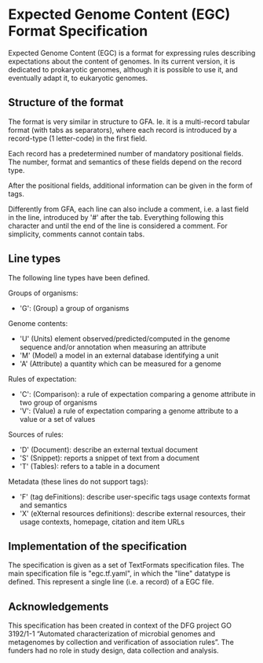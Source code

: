 # Expected Genome Content (EGC) Format Specification

Expected Genome Content (EGC) is a format for expressing rules describing
expectations about the content of genomes. In its current version, it is
dedicated to prokaryotic genomes, although it is possible to use it, and
eventually adapt it, to eukaryotic genomes.

## Structure of the format

The format is very similar in structure to GFA. Ie. it is a multi-record
tabular format (with tabs as separators), where each record is introduced by
a record-type (1 letter-code) in the first field.

Each record has a predetermined number of mandatory positional fields.
The number, format and semantics of these fields depend on the
record type.

After the positional fields, additional information can be given in the form
of tags.

Differently from GFA, each line can also include a comment, i.e. a last field
in the line, introduced by '#' after the tab. Everything following this
character and until the end of the line is considered a comment. For simplicity,
comments cannot contain tabs.

## Line types

The following line types have been defined.

Groups of organisms:
- 'G': (Group) a group of organisms

Genome contents:
- 'U' (Units) element observed/predicted/computed in the genome sequence and/or
              annotation when measuring an attribute
- 'M' (Model) a model in an external database identifying a unit
- 'A' (Attribute) a quantity which can be measured for a genome

Rules of expectation:
- 'C': (Comparison): a rule of expectation comparing a genome attribute
                      in two group of organisms
- 'V': (Value) a rule of expectation comparing a genome attribute
               to a value or a set of values

Sources of rules:
- 'D' (Document): describe an external textual document
- 'S' (Snippet): reports a snippet of text from a document
- 'T' (Tables): refers to a table in a document

Metadata (these lines do not support tags):
- 'F' (tag deFinitions): describe user-specific tags usage contexts
                              format and semantics
- 'X' (eXternal resources definitions): describe external resources,
    their usage contexts, homepage, citation and item URLs

## Implementation of the specification

The specification is given as a set of TextFormats specification files.
The main specification file is "egc.tf.yaml", in which the "line"
datatype is defined. This represent a single line (i.e. a record) of a EGC file.

## Acknowledgements

This specification has been created in context of the DFG project GO 3192/1-1
“Automated characterization of microbial genomes and metagenomes by collection
and verification of association rules”. The funders had no role in study
design, data collection and analysis.

